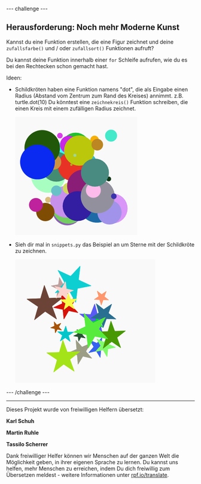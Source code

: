--- challenge ---

## Herausforderung: Noch mehr Moderne Kunst

Kannst du eine Funktion erstellen, die eine Figur zeichnet und deine `zufallsfarbe()` und / oder `zufallsort()` Funktionen aufruft?

Du kannst deine Funktion innerhalb einer `for` Schleife aufrufen, wie du es bei den Rechtecken schon gemacht hast.

Ideen:

- Schildkröten haben eine Funktion namens "dot", die als Eingabe einen Radius (Abstand vom Zentrum zum Rand des Kreises) annimmt. z.B. turtle.dot(10) Du könntest eine `zeichnekreis()` Funktion schreiben, die einen Kreis mit einem zufälligen Radius zeichnet.
    
    ![screenshot](images/modern-circles.png)

- Sieh dir mal in `snippets.py` das Beispiel an um Sterne mit der Schildkröte zu zeichnen.
    
    ![screenshot](images/modern-stars.png)

--- /challenge ---

***
Dieses Projekt wurde von freiwilligen Helfern übersetzt:

**Karl Schuh**

**Martin Ruhle**

**Tassilo Scherrer**

Dank freiwilliger Helfer können wir Menschen auf der ganzen Welt die Möglichkeit geben, in ihrer eigenen Sprache zu lernen. Du kannst uns helfen, mehr Menschen zu erreichen, indem Du dich freiwillig zum Übersetzen meldest - weitere Informationen unter [rpf.io/translate](https://rpf.io/translate).